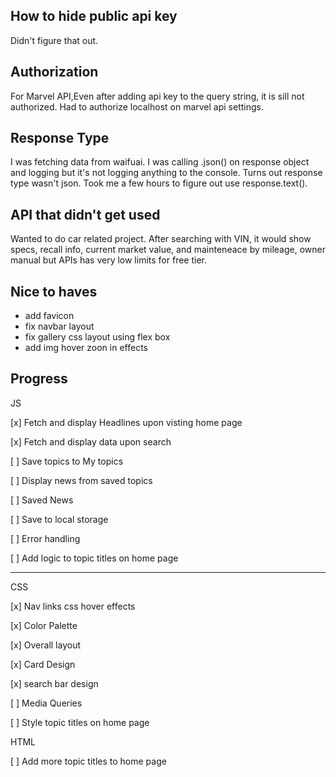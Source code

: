 
## How to hide public api key 

Didn't figure that out. 

## Authorization 

For Marvel API,Even after adding api key to the query string, it is sill not authorized. Had to authorize localhost on marvel api settings.

## Response Type 

I was fetching data from waifuai. I was calling .json() on response object and logging  but it's not logging anything to the console.
Turns out response type wasn't json. 
Took me a few hours to figure out use response.text().

## API that didn't get used 

Wanted to do car related project. After searching with VIN, it would show specs, recall info, current market value, and mainteneace by mileage, owner manual  but APIs has very low limits for free tier. 

## Nice to haves 

- add favicon 
- fix navbar layout 
- fix gallery css layout using flex box
- add img hover zoon in effects

## Progress

JS

[x] Fetch and display Headlines upon visting home page

[x] Fetch and display data upon search 

[ ] Save topics to My topics 

[ ] Display news from saved topics 

[ ] Saved News 

[ ] Save to local storage 

[ ] Error handling

[ ] Add logic to topic titles on home page 

--- 

CSS 

[x] Nav links css hover effects 

[x] Color Palette

[x] Overall layout 

[x] Card Design 

[x] search bar design 

[ ] Media Queries 

[ ] Style topic titles on home page 

HTML 

[ ] Add more topic titles to home page 












